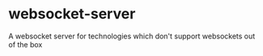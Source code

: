 # websocket-server
A websocket server for technologies which don't support websockets out of the box
